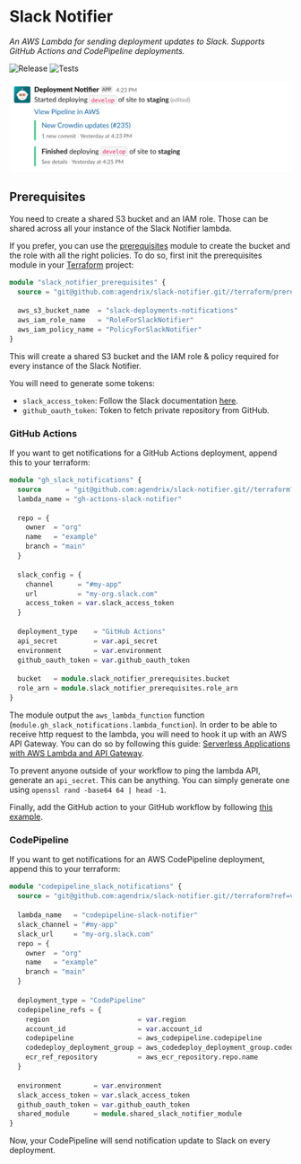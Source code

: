 # Slack Notifier

_An AWS Lambda for sending deployment updates to Slack._
_Supports GitHub Actions and CodePipeline deployments._

![Release](https://github.com/agendrix/slack-notifier/workflows/Release/badge.svg) ![Tests](https://github.com/agendrix/slack-notifier/workflows/Tests/badge.svg?branch=main)

<img alt="Example" src="./example.png" width="700" />

## Prerequisites

You need to create a shared S3 bucket and an IAM role.
Those can be shared across all your instance of the Slack Notifier lambda.

If you prefer, you can use the [prerequisites](./terraform/prerequisites) module to create the bucket and the role with all the right policies.
To do so, first init the prerequisites module in your [Terraform](https://www.terraform.io/) project:

```terraform
module "slack_notifier_prerequisites" {
  source = "git@github.com:agendrix/slack-notifier.git//terraform/prerequisites?ref=v1.0.2"

  aws_s3_bucket_name  = "slack-deployments-notifications"
  aws_iam_role_name   = "RoleForSlackNotifier"
  aws_iam_policy_name = "PolicyForSlackNotifier"
}
```

This will create a shared S3 bucket and the IAM role & policy required for every instance of the Slack Notifier.

You will need to generate some tokens:

- `slack_access_token`: Follow the Slack documentation [here](https://api.slack.com/authentication/token-types).
- `github_oauth_token`: Token to fetch private repository from GitHub.

### GitHub Actions

If you want to get notifications for a GitHub Actions deployment, append this to your terraform:

```terraform
module "gh_slack_notifications" {
  source      = "git@github.com:agendrix/slack-notifier.git//terraform?ref=v1.0.2"
  lambda_name = "gh-actions-slack-notifier"

  repo = {
    owner  = "org"
    name   = "example"
    branch = "main"
  }

  slack_config = {
    channel      = "#my-app"
    url          = "my-org.slack.com"
    access_token = var.slack_access_token
  }

  deployment_type    = "GitHub Actions"
  api_secret         = var.api_secret
  environment        = var.environment
  github_oauth_token = var.github_oauth_token

  bucket   = module.slack_notifier_prerequisites.bucket
  role_arn = module.slack_notifier_prerequisites.role_arn
}
```

The module output the `aws_lambda_function` function (`module.gh_slack_notifications.lambda_function`).
In order to be able to receive http request to the lambda, you will need to hook it up with an AWS API Gateway.
You can do so by following this guide: [Serverless Applications with AWS Lambda and API Gateway](https://learn.hashicorp.com/tutorials/terraform/lambda-api-gateway).

To prevent anyone outside of your workflow to ping the lambda API, generate an `api_secret`.
This can be anything. You can simply generate one using `openssl rand -base64 64 | head -1`.

Finally, add the GitHub action to your GitHub workflow by following [this example](./ping-slack/README.md).

### CodePipeline

If you want to get notifications for an AWS CodePipeline deployment, append this to your terraform:

```terraform
module "codepipeline_slack_notifications" {
  source = "git@github.com:agendrix/slack-notifier.git//terraform?ref=v1.0.2"

  lambda_name   = "codepipeline-slack-notifier"
  slack_channel = "#my-app"
  slack_url     = "my-org.slack.com"
  repo = {
    owner  = "org"
    name   = "example"
    branch = "main"
  }

  deployment_type = "CodePipeline"
  codepipeline_refs = {
    region                      = var.region
    account_id                  = var.account_id
    codepipeline                = aws_codepipeline.codepipeline
    codedeploy_deployment_group = aws_codedeploy_deployment_group.codedeploy_deployment_group
    ecr_ref_repository          = aws_ecr_repository.repo.name
  }

  environment        = var.environment
  slack_access_token = var.slack_access_token
  github_oauth_token = var.github_oauth_token
  shared_module      = module.shared_slack_notifier_module
}
```

Now, your CodePipeline will send notification update to Slack on every deployment.
